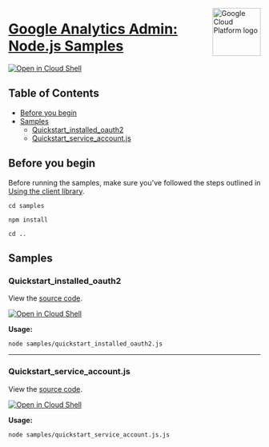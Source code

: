 [//]: # "This README.md file is auto-generated, all changes to this file will be lost."
[//]: # "To regenerate it, use `python -m synthtool`."
<img src="https://avatars2.githubusercontent.com/u/2810941?v=3&s=96" alt="Google Cloud Platform logo" title="Google Cloud Platform" align="right" height="96" width="96"/>

# [Google Analytics Admin: Node.js Samples](https://github.com/googleapis/nodejs-analytics-admin)

[![Open in Cloud Shell][shell_img]][shell_link]



## Table of Contents

* [Before you begin](#before-you-begin)
* [Samples](#samples)
  * [Quickstart_installed_oauth2](#quickstart_installed_oauth2)
  * [Quickstart_service_account.js](#quickstart_service_account.js)

## Before you begin

Before running the samples, make sure you've followed the steps outlined in
[Using the client library](https://github.com/googleapis/nodejs-analytics-admin#using-the-client-library).

`cd samples`

`npm install`

`cd ..`

## Samples



### Quickstart_installed_oauth2

View the [source code](https://github.com/googleapis/nodejs-analytics-admin/blob/master/samples/quickstart_installed_oauth2.js).

[![Open in Cloud Shell][shell_img]](https://console.cloud.google.com/cloudshell/open?git_repo=https://github.com/googleapis/nodejs-analytics-admin&page=editor&open_in_editor=samples/quickstart_installed_oauth2.js,samples/README.md)

__Usage:__


`node samples/quickstart_installed_oauth2.js`


-----




### Quickstart_service_account.js

View the [source code](https://github.com/googleapis/nodejs-analytics-admin/blob/master/samples/quickstart_service_account.js.js).

[![Open in Cloud Shell][shell_img]](https://console.cloud.google.com/cloudshell/open?git_repo=https://github.com/googleapis/nodejs-analytics-admin&page=editor&open_in_editor=samples/quickstart_service_account.js.js,samples/README.md)

__Usage:__


`node samples/quickstart_service_account.js.js`






[shell_img]: https://gstatic.com/cloudssh/images/open-btn.png
[shell_link]: https://console.cloud.google.com/cloudshell/open?git_repo=https://github.com/googleapis/nodejs-analytics-admin&page=editor&open_in_editor=samples/README.md
[product-docs]: https://developers.google.com/analytics-admin/
